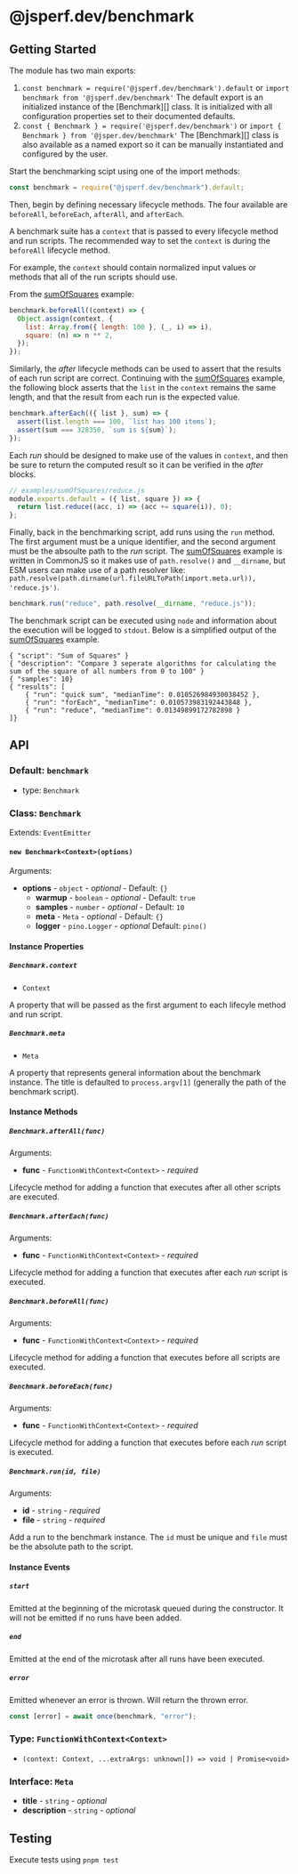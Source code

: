 # @jsperf.dev/benchmark

## Getting Started

The module has two main exports:

1. `const benchmark = require('@jsperf.dev/benchmark').default` or `import benchmark from '@jsperf.dev/benchmark'`
   The default export is an initialized instance of the [Benchmark][] class. It is initialized with all configuration properties set to their documented defaults.
2. `const { Benchmark } = require('@jsperf.dev/benchmark')` or `import { Benchmark } from '@jsper.dev/benchmark'`
   The [Benchmark][] class is also available as a named export so it can be manually instantiated and configured by the user.

Start the benchmarking scipt using one of the import methods:

```js
const benchmark = require("@jsperf.dev/benchmark").default;
```

Then, begin by defining necessary lifecycle methods. The four available are `beforeAll`, `beforeEach`, `afterAll`, and `afterEach`.

A benchmark suite has a `context` that is passed to every lifecycle method and run scripts. The recommended way to set the `context` is during the `beforeAll` lifecycle method.

For example, the `context` should contain normalized input values or methods that all of the run scripts should use.

From the [sumOfSquares]() example:

```js
benchmark.beforeAll((context) => {
  Object.assign(context, {
    list: Array.from({ length: 100 }, (_, i) => i),
    square: (n) => n ** 2,
  });
});
```

Similarly, the _after_ lifecycle methods can be used to assert that the results of each run script are correct. Continuing with the [sumOfSquares]() example, the following block asserts that the `list` in the `context` remains the same length, and that the result from each run is the expected value.

```js
benchmark.afterEach(({ list }, sum) => {
  assert(list.length === 100, `list has 100 items`);
  assert(sum === 328350, `sum is ${sum}`);
});
```

Each _run_ should be designed to make use of the values in `context`, and then be sure to return the computed result so it can be verified in the _after_ blocks.

```js
// examples/sumOfSquares/reduce.js
module.exports.default = ({ list, square }) => {
  return list.reduce((acc, i) => (acc += square(i)), 0);
};
```

Finally, back in the benchmarking script, add runs using the `run` method. The first argument must be a unique identifier, and the second argument must be the absoulte path to the _run_ script. The [sumOfSquares]() example is written in CommonJS so it makes use of `path.resolve()` and `__dirname`, but ESM users can make use of a path resolver like: `path.resolve(path.dirname(url.fileURLToPath(import.meta.url)), 'reduce.js')`.

```js
benchmark.run("reduce", path.resolve(__dirname, "reduce.js"));
```

The benchmark script can be executed using `node` and information about the execution will be logged to `stdout`. Below is a simplified output of the [sumOfSquares]() example.

```
{ "script": "Sum of Squares" }
{ "description": "Compare 3 seperate algorithms for calculating the sum of the square of all numbers from 0 to 100" }
{ "samples": 10}
{ "results": [
    { "run": "quick sum", "medianTime": 0.010526984930038452 },
    { "run": "forEach", "medianTime": 0.010573983192443848 },
    { "run": "reduce", "medianTime": 0.01349899172782898 }
]}
```

## API

### Default: `benchmark`

- type: `Benchmark`

### Class: `Benchmark`

Extends: `EventEmitter`

#### `new Benchmark<Context>(options)`

Arguments:

- **options** - `object` - _optional_ - Default: `{}`
  - **warmup** - `boolean` - _optional_ - Default: `true`
  - **samples** - `number` - _optional_ - Default: `10`
  - **meta** - `Meta` - _optional_ - Default: `{}`
  - **logger** - `pino.Logger` - _optional_ Default: `pino()`

#### Instance Properties

##### `Benchmark.context`

- `Context`

A property that will be passed as the first argument to each lifecyle method and run script.

##### `Benchmark.meta`

- `Meta`

A property that represents general information about the benchmark instance. The title is defaulted to `process.argv[1]` (generally the path of the benchmark script).

#### Instance Methods

##### `Benchmark.afterAll(func)`

Arguments:

- **func** - `FunctionWithContext<Context>` - _required_

Lifecycle method for adding a function that executes after all other scripts are executed.

##### `Benchmark.afterEach(func)`

Arguments:

- **func** - `FunctionWithContext<Context>` - _required_

Lifecycle method for adding a function that executes after each _run_ script is executed.

##### `Benchmark.beforeAll(func)`

Arguments:

- **func** - `FunctionWithContext<Context>` - _required_

Lifecycle method for adding a function that executes before all scripts are executed.

##### `Benchmark.beforeEach(func)`

Arguments:

- **func** - `FunctionWithContext<Context>` - _required_

Lifecycle method for adding a function that executes before each _run_ script is executed.

##### `Benchmark.run(id, file)`

Arguments:

- **id** - `string` - _required_
- **file** - `string` - _required_

Add a run to the benchmark instance. The `id` must be unique and `file` must be the absolute path to the script.

#### Instance Events

##### `start`

Emitted at the beginning of the microtask queued during the constructor. It will not be emitted if no runs have been added.

##### `end`

Emitted at the end of the microtask after all runs have been executed.

##### `error`

Emitted whenever an error is thrown. Will return the thrown error.

```js
const [error] = await once(benchmark, "error");
```

### Type: `FunctionWithContext<Context>`

- `(context: Context, ...extraArgs: unknown[]) => void | Promise<void>`

### Interface: `Meta`

- **title** - `string` - _optional_
- **description** - `string` - _optional_

## Testing

Execute tests using `pnpm test`
